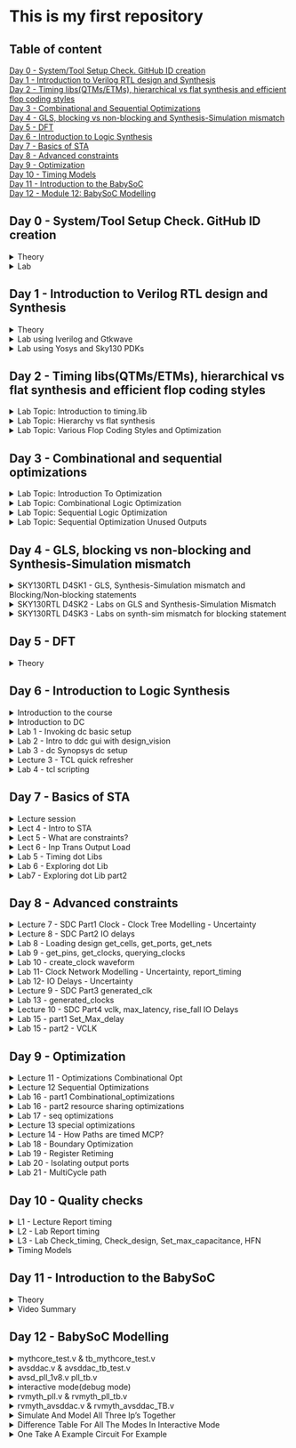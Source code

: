 # This is my first repository

## Table of content

[Day 0 - System/Tool Setup Check. GitHub ID creation](https://github.com/ariefsulaiman/sd-training/blob/main/Readme.md#day-0---systemtool-setup-check-github-id-creation)\
[Day 1 - Introduction to Verilog RTL design and Synthesis](https://github.com/ariefsulaiman/sd-training/blob/main/Readme.md#day-1---introduction-to-verilog-rtl-design-and-synthesis)\
[Day 2 - Timing libs(QTMs/ETMs), hierarchical vs flat synthesis and efficient flop coding styles](https://github.com/ariefsulaiman/sd-training/blob/main/Readme.md#day-2---timing-libsqtmsetms-hierarchical-vs-flat-synthesis-and-efficient-flop-coding-styles)\
[Day 3 - Combinational and Sequential Optimizations](https://github.com/ariefsulaiman/sd-training/blob/main/Readme.md#day-3---combinational-and-sequential-optimizations)\
[Day 4 - GLS, blocking vs non-blocking and Synthesis-Simulation mismatch](https://github.com/ariefsulaiman/sd-training/blob/main/Readme.md#day-4---gls-blocking-vs-non-blocking-and-synthesis-simulation-mismatch)\
[Day 5 - DFT](https://github.com/ariefsulaiman/sd-training/blob/main/Readme.md#day-5---dft)\
[Day 6 - Introduction to Logic Synthesis](https://github.com/ariefsulaiman/sd-training#day-6---introduction-to-logic-synthesis)\
[Day 7 - Basics of STA](https://github.com/ariefsulaiman/sd-training#day-7---basics-of-sta)\
[Day 8 - Advanced constraints](https://github.com/ariefsulaiman/sd-training/blob/main/Readme.md#day-8---advanced-constraints)\
[Day 9 - Optimization](https://github.com/ariefsulaiman/sd-training/blob/main/Readme.md#day-9---optimization)\
[Day 10 - Timing Models](https://github.com/ariefsulaiman/sd-training/blob/main/Readme.md#day-10---quality-checks)\
[Day 11 - Introduction to the BabySoC](https://github.com/ariefsulaiman/sd-training/blob/main/Readme.md#day-11----introduction-to-the-babysoc)\
[Day 12 - Module 12: BabySoC Modelling ](https://github.com/ariefsulaiman/sd-training/blob/main/Readme.md#day-12----babysoc-modelling)


## Day 0 - System/Tool Setup Check. GitHub ID creation
<details>
  <summary>Theory</summary>
 

### Theory
The term **"IC packaging"** describes the material that holds a semiconductor device. The circuit material is enclosed in a package to prevent rust or physical damage and to enable attachment of the electrical contacts linking it to the printed circuit board (PCB). There are many different types of integrated circuits, and as a result, there are many IC packaging system designs to take into account. This is because various circuit designs will require various requirements for their exterior casing.\
Example of package - Quadruple in-line package (QIP) and Dual in-line package (DIP).

![image](https://user-images.githubusercontent.com/118953928/203929575-c1a4f6b4-530c-4778-bda4-69649a140961.png)
![image](https://user-images.githubusercontent.com/118953928/203929823-5436c544-0933-4c5f-b9b6-09d5637fb1ab.png)

**Pad** - used to connect inside (core) to outside (I/O), good at ESD protection to prevent charge coming from outside damage the core inside.\
**Core** - consists of all the main logic gate (NMOS/PMOS) and cell block such as macro cell and foundry IP's.\
**I/O** - help in communication between die with external and will be connected to die by using wire bonding.\
**Wire Bonding** - method of making interconnections between an integrated circuit (IC) or other semiconductor device and its packaging during semiconductor device fabrication.\
**Macro** - a simple core/cell with simple functionality and can be easily found online.\
**Foundry IP's** - cell with more specific functionality and the design was patent/owned by a company. Has higher value compared to macro.


**Synthesis Flow**\
Convert software's instructions which is written in high level language to gate level language/machine language which is normally in binary format.
![image](https://user-images.githubusercontent.com/118953928/203932543-03c7cf3e-1d1c-4771-98bd-f1b03b06856e.png)
Specification/instructions written in RTL (high-level language such as C, C++ or Java) as inputs.
Compiler will compile the instruction into assembly language (.exe).
Assembler will then convert assembly language into gate level language (low-level language.machine language) which is in binary format (operands), and it is the language understood by a computer.
</details>

<details>
  <summary>Lab</summary>
 
### Lab
![Day0](https://user-images.githubusercontent.com/118953928/205473351-53f8d06d-b517-41cb-832d-c3b92b0b8233.jpg)
 
  </details>

## Day 1 - Introduction to Verilog RTL design and Synthesis
<details>
  <summary>Theory</summary>
 

### Theory
* **Design** is a set of Verilog code for the design work as intended.
* **RTL Design** is the behavioural representation of the required specification.
* **Simulator** is a method to check design and simulate the design. In this topic, the tool used is iverilog.
* **Testbench** is the setup of test vector to check it output match with the specs to test the functionality.
* **IVerilog** is a Verilog simulation and synthesis tool that is available for free. it take a design and a testbench as a input and it converts Verilog source code into a value change dump format (VCD file).
* **GTKWave** is a fully featured GTK+ wave reader for Unix, Win32, and Mac OSX that reads and displays LXT, LXT2, VZT, FST, and GHW and Verilog VCD/EVCD files. GTKWave is the best open source free wave viewer and the IVerilog developer recommends to use it.
* **Synthesizer** is a tool used for converting RTL to Netlist. In this topic, the synthesizer used is Yosys.
* **Yosys** is a framework for Verilog RTL synthesis. it takes a design and a .lib and it converts it into a netlist file.

* **Synthesis** is the process to converting RTL to gate level translation. The design is converted into gate. The connections are made between gates. The output of this process is called netlist.

What is .lib?
* A LIB file is a documentation of timing and power parameters related with cells in a technology node's standard cell library. A lib file is mainly a timing model file that comprises the cell delay, cell transition time, setup and hold time requirements. It may contain variation of a single cell. For example, slow medium and fast cell.

Why do we need variation of cell?
* Slow, fast and medium synthesis libraries are provided for timing-based synthesis. The slow lib is used for Hold time and the fast lib is used for Setup time checks. Achieve a maximum clock speed (minimum clock period), means better performance.  But that not always true because it should not too fast because hold violation might happen. So sometimes we need cell that can work slowly. 

How to get a faster/slower cells
* In digital logic circuit, to get a faster cell the charge-discharge of a capacitance need to be fast. To get a faster charge-discharge of a capacitance the transistor needs to be bigger to be able of sourcing more current. The wider transistor means more area and power it gets. There will always be a trade of between speed, area and power.

| Faster cell  | Slower cells |
| ------------- | ------------- |
| Low Delay  | More Delay  |
| Wider Transistor  | Narrow Transistor  |
| More Area  | Less Area  |
| More Power  | Less Power |
</details>
 
<details>
  <summary>Lab using Iverilog and Gtkwave</summary>  

**Lab 1: Introduction to lab** 

Task --> Cloning the directory from Github into machine
![image](https://user-images.githubusercontent.com/118953928/205473699-d51db95c-31fe-4583-b6fd-bfe48b1a1c62.png)


**Lab 2: Introduction iverilog gtkwave part 1** 

Task --> Setting up and opening the GTKwave\
The verilog file and testbench need to be compile by iverilog to create a a.out. Executing a.out to create vcd file for the GTKwave to read the file.
![image](https://user-images.githubusercontent.com/118953928/205474522-5ff4bd08-2950-4745-ab93-f5dc98cf919b.png)
![image](https://user-images.githubusercontent.com/118953928/205474452-7bdd8af4-8a20-4549-a897-1267c5663269.png)

  
**Lab 2: Introduction iverilog gtkwave part 2** 

Task --> Open the design file and the testbench file\
![image](https://user-images.githubusercontent.com/118953928/205474955-6169a528-89d9-4842-bb40-f536162e729d.png)
![image](https://user-images.githubusercontent.com/118953928/205474904-bd3460b3-f911-42e9-92f5-3492da540a15.png)

**Summary of command used**
| Command  | Detail |
| ------------- | ------------- |
| git clone \<linkfromgithub> | Copying the directory from Github into the machine  |
| iverilog good_mux.v tb_good_mux.v  |  Compile verilog design and testbench and create a.out file |
| ./a.out  | Run the simulation. vcd file is created  |
| gtkwave tb_good_mux.vcd  | View the simulation results graphically |
</details>
    
    
<details>
  <summary>Lab using Yosys and Sky130 PDKs</summary>  
  
### Lab using Yosys and Sky130 PDKs
**Lab 3: Good mux Part 1** 
Task --> Opening up Yosys\
![yosys](https://user-images.githubusercontent.com/118953928/205495328-f2b7ee41-6f4a-41a3-88e5-bbb2715046c8.JPG)

Task --> Read library, Read design, Synthesis, Generate netlists for the specified cell library, Display logic circuit 
![image](https://user-images.githubusercontent.com/118953928/205495758-f4c95477-6352-468f-afba-ff9bfdb3eab0.png)
![show](https://user-images.githubusercontent.com/118953928/205496208-f9e15299-ce6c-4de1-a3cf-1a6ccbc28eed.JPG)


**Command used**
| Command  | Detail |
| ------------- | ------------- |
| read_liberty -lib ../my_lib/lib/sky*.lib | Read library  |
| read_verilog good_mux.v  |  Read design |
| synth -top good_mux  | Synthesis  |
| abc -liberty ../lib/sky*.lib  | Generate netlists for the specified cell library |
| show  | Display logic circuit |

**Lab 3: Good mux Part 2** \
Task --> Understanding the logic circuit\
The circuit from the video is different from my result when showing the logic circuit. The logic circuit on the video show there is 1 nand, 1 clk inverter and and 1 02ai gate. My logic just show a whole block of mux. I think because there a Mux2x1 in the standard cell library so, there is no need divide for each logic gate for the same function.

**Lab 3: Good mux Part 3** \
Task --> write netlist, open netlist in vim\
![image](https://user-images.githubusercontent.com/118953928/205530077-76f2415f-9395-4382-bcde-d8bcaf1702ea.png)
![image](https://user-images.githubusercontent.com/118953928/205529961-5039b4ae-e1f4-4f02-91d2-c3223c1b8ae5.png)

Task --> Simplify netlist, open simplify netlist in vim\
![image](https://user-images.githubusercontent.com/118953928/205530977-bbb4cc7c-29dd-46f0-98f6-13f33b9e53ee.png)
![image](https://user-images.githubusercontent.com/118953928/205530696-f1c08a2f-260d-4edd-9a51-ab765747d951.png)

**Command used**
| Command  | Detail |
| ------------- | ------------- |
| write_verilog good_mux_netlist.v | Generate the netlist.v  |
| !vim good_mux_netlist.v  |  Open the generated netlist |
| write_verilog -noattr good_mux_netlist.v  | Simplify the netlist  |
</details>

 
 
## Day 2 - Timing libs(QTMs/ETMs), hierarchical vs flat synthesis and efficient flop coding styles
<details>
  <summary>Lab Topic: Introduction to timing.lib</summary>
  
#### Lab Topic: Introduction to timing.lib

> 1. Structure of .lib
- vim../my_lib/lib/sky130_fd_sc_hd_tt_025C_1v80.lib --> Open the .lib
- :syn off --->switch off the syntax --> Turn off syntax colour
![Slide1](https://user-images.githubusercontent.com/118953928/206137095-3ebec90c-93ce-4fb5-8d1f-ebb0b9caaf7c.JPG) 
> > Note\
Tt: typical(fast/slow/typical)\
C= temperature\
V= voltage

> 2. Variation of cells in .lib
- :vsp ../my_lib/verilog_model/sky130_fd_sc_hd.v --> Open the file that conatin all detail and behavioural 
![Slide2](https://user-images.githubusercontent.com/118953928/206137566-7766f8be-4773-4639-8baf-4edb2ca412c0.JPG)

> 3. Behavioral code of the cell inside .lib
![Slide3](https://user-images.githubusercontent.com/118953928/206137854-c5bd555f-6603-466e-9dbb-7d64a9ff66f1.JPG)

> 4. Cell information from the verilog model structure
![Slide4](https://user-images.githubusercontent.com/118953928/206138828-932f5ec7-f87c-4fb1-af37-9bcc2cef0868.JPG)
![Slide5](https://user-images.githubusercontent.com/118953928/206138884-1624071d-fcc1-4a0f-8fc2-8472a2f5c5fe.JPG)
![Slide6](https://user-images.githubusercontent.com/118953928/206138911-3ba7e73a-696d-4b1e-a756-2e8bd64a6a93.JPG)
![Slide7](https://user-images.githubusercontent.com/118953928/206138953-0ef3b587-f741-40e8-ad79-44fa546504dc.JPG)

> 5. Variation of cells 
![Slide8](https://user-images.githubusercontent.com/118953928/206139251-5d402e51-e8af-4fef-a9dd-b491e2e00f9b.JPG)
</details>
  
  <details>
  <summary>Lab Topic: Hierarchy vs flat synthesis</summary>

> 1. Opening & understanding multiple module
Command : Gvim multiple_module.v
![Slide10](https://user-images.githubusercontent.com/118953928/206141163-bf473bc1-6ec1-422c-8144-b2c653956b0e.JPG)

> 2. Synthesis of the mutiples_modules\
- Command:\
![image](https://user-images.githubusercontent.com/118953928/206324204-07a98b64-97ed-4249-b865-41c744635086.png)
- Result\
![Slide11](https://user-images.githubusercontent.com/118953928/206141431-fd95d8c1-d75d-4858-9e36-25d6fa5f3d80.JPG)
![Slide12](https://user-images.githubusercontent.com/118953928/206141606-5eb3b4ca-c44f-4c24-aabc-651399d64f21.JPG)
![Slide13](https://user-images.githubusercontent.com/118953928/206141624-3be9de33-6b54-4c8c-9c4d-66fe5fb32fcc.JPG)


> 3. Revision
![Slide14](https://user-images.githubusercontent.com/118953928/206142219-cd6ca58e-eba7-47de-b4b3-def8389733b7.JPG)
![Slide15](https://user-images.githubusercontent.com/118953928/206142232-04f06038-e6a3-4ebe-af71-7b0a8ba1d07c.JPG)

> 4. Flatten the multiple_modules
- Code
![image](https://user-images.githubusercontent.com/118953928/206327140-c5782660-28bd-4ce1-a816-c8745c15adcc.png)

- Result
![Slide17](https://user-images.githubusercontent.com/118953928/206142853-3fb1077f-66ec-4889-b5c1-30051c572806.JPG)

> 5. Synthesizing sub module from the multiple_modules.v
![Slide18](https://user-images.githubusercontent.com/118953928/206143146-e0457ba3-8d37-492d-a0c1-81cb3b61c974.JPG)
</details>
  
<details>
  <summary>Lab Topic: Various Flop Coding Styles and Optimization</summary>

> 1. Flip-flop
![Slide19](https://user-images.githubusercontent.com/118953928/206143268-69ceaa31-11a7-4247-a29a-d0207a38e90f.JPG)

> 2. Asynchronous D-flip-flop
![Slide20](https://user-images.githubusercontent.com/118953928/206143520-1255fd04-4a40-424c-a237-032e2c787a95.JPG)

> 3. Synchronous D-flip-flop 
 ![Slide21](https://user-images.githubusercontent.com/118953928/206143701-d312c8cc-ab25-45b7-82cc-1550dac40601.JPG)
 
> 4. Simulating asynchronous D-flip-flop (reset)
![Slide22](https://user-images.githubusercontent.com/118953928/206145248-1ae21d67-2b54-4b78-aec0-c8901a992726.JPG)

> 5. Simulating asynchronous D-flip-flop (set)
![Slide23](https://user-images.githubusercontent.com/118953928/206145497-e9dc8277-071a-4c43-ada1-ccc73f99ace2.JPG)

> 6. Simulating synchronous D-flip-flop (set)
![Slide24](https://user-images.githubusercontent.com/118953928/206146136-f453b94e-d04f-49cd-b48c-20b9dbcf3a2c.JPG)

> 7. Synthesis asynchronous D-flip-flop (reset)
- Coding
![image](https://user-images.githubusercontent.com/118953928/206331269-3758d609-38e0-4574-9a23-3107c91b9fbf.png)

- Result
![Slide25](https://user-images.githubusercontent.com/118953928/206146468-6dfa53aa-176d-453a-b616-eb564bcf1226.JPG)

> 8. Synthesis asynchronous D-flip-flop (set)
- Coding
![image](https://user-images.githubusercontent.com/118953928/206332007-7e17fbb5-0cc7-4706-8376-7241cc3a6c52.png)

- Result
![Slide26](https://user-images.githubusercontent.com/118953928/206146624-4c772154-6d39-4e27-94c3-672f8ed407f8.JPG)

> 9. Synthesis synchronous D-flip-flop (set)
- Coding
![image](https://user-images.githubusercontent.com/118953928/206332774-93ae20f7-76f0-4180-aee8-06aef2f28db5.png)

- Result
![Slide27](https://user-images.githubusercontent.com/118953928/206146881-9e14fce8-a6f1-4e8b-ada4-0e6893208aa2.JPG)

> 10. Interesting optimization of mult2 & mult8
![Slide29](https://user-images.githubusercontent.com/118953928/206148279-9ad0b948-e6a5-46d8-b144-59accbf662dd.JPG)

> 11. Synthesis of mult2
- Coding
![image](https://user-images.githubusercontent.com/118953928/206333632-ecda2517-5acc-4139-869c-d4282ebe9112.png)

- Result
![Slide30](https://user-images.githubusercontent.com/118953928/206148447-51663683-b8e6-4bbc-ac26-a01c7d6efec7.JPG)

> 12. Interesting optimization of mult8
![Slide31](https://user-images.githubusercontent.com/118953928/206148687-291127bd-d7db-4af5-9321-5e4588dd5dfd.JPG)

> 13. Synthesis of mult8
- Coding
![image](https://user-images.githubusercontent.com/118953928/206334190-689c0da2-029d-4be5-82ad-b495b0ede65d.png)

- Result
![Slide32](https://user-images.githubusercontent.com/118953928/206148944-64e5a680-2385-48f5-bf21-22e22dbad88c.JPG)
</details>
  
## Day 3 - Combinational and sequential optimizations

<details>
  <summary>Lab Topic: Introduction To Optimization</summary>  

> Combinational Logic Optimization
![Slide2](https://user-images.githubusercontent.com/118953928/206737731-3b98b2c1-5cc1-4d5c-8bea-f80e394e3f51.JPG)
![Slide3](https://user-images.githubusercontent.com/118953928/206737745-294ff8f0-c640-4aec-8b93-4d37092f7ad5.JPG)
![Slide4](https://user-images.githubusercontent.com/118953928/206737755-7fa69913-b322-4f3e-bb75-4271992ed91b.JPG)

> Sequential Constant Optimization (D-FF with reset signal)
![Slide5](https://user-images.githubusercontent.com/118953928/206738058-c1fa725f-dce3-4970-a66f-49a9ca483a24.JPG)

> Sequential Constant Optimization (D-FF with set signal)
![Slide6](https://user-images.githubusercontent.com/118953928/206738071-79327fe0-fe76-4c31-9efd-2b09197664a0.JPG)

> State Optimization 
![Slide7](https://user-images.githubusercontent.com/118953928/206738105-e6aa77a0-7cc5-4856-9814-5a200b8509d5.JPG)
</details>
  
<details>
  <summary>Lab Topic: Combinational Logic Optimization</summary>

> opt_check.v
![Slide9](https://user-images.githubusercontent.com/118953928/206738385-fe0c1beb-2bd2-46ef-885e-075936e0fa5b.JPG)
![Slide10](https://user-images.githubusercontent.com/118953928/206738396-00a40586-19a3-41f3-ae38-383a53e51700.JPG)
![Slide11](https://user-images.githubusercontent.com/118953928/206738406-be0f1c3f-0f63-4056-8571-b4638e577a6f.JPG)

> opt_check2.v
![Slide12](https://user-images.githubusercontent.com/118953928/206738487-c8037e3e-52b4-4c6c-9acd-17a501013462.JPG)
![Slide13](https://user-images.githubusercontent.com/118953928/206738495-62658e89-7acb-4710-9999-51dd3ba71f01.JPG)
![Slide14](https://user-images.githubusercontent.com/118953928/206738501-a1808382-252e-4d1d-8c2c-bf1940f752d0.JPG)

> opt_check3.v
![Slide15](https://user-images.githubusercontent.com/118953928/206738616-724c88cb-bf4d-4e1c-8f01-8485ddd501d6.JPG)
![Slide16](https://user-images.githubusercontent.com/118953928/206738623-560d219c-8645-4754-b856-20df1b5f0bc3.JPG)
![Slide17](https://user-images.githubusercontent.com/118953928/206738625-e743d7cd-c7e5-4664-94b9-edb0ef9d2bf6.JPG)

> opt_check4.v
![Slide18](https://user-images.githubusercontent.com/118953928/206738716-5a33c98b-a3cb-42ec-9a73-894f890fd7de.JPG)
![Slide19](https://user-images.githubusercontent.com/118953928/206738721-7e485eb5-85eb-4b43-b268-8c42733aa759.JPG)
![Slide20](https://user-images.githubusercontent.com/118953928/206738723-b9df76d0-df0c-44e1-9324-64d52d311177.JPG)

> Multiple_module_opt.v
![Slide21](https://user-images.githubusercontent.com/118953928/206738793-61878bc5-6e62-4c60-9bdb-dd964d30f5ee.JPG)
![Slide22](https://user-images.githubusercontent.com/118953928/206738805-27ffdd9f-7667-473f-83f2-32586e3b14c0.JPG)
![Slide23](https://user-images.githubusercontent.com/118953928/206738807-6eef66a0-5706-4f33-8634-1db9ea3965d5.JPG)

> Multiple_module_opt2.v
![Slide24](https://user-images.githubusercontent.com/118953928/206738858-625ddf05-3d48-420b-b706-66a3b369749c.JPG)
![Slide25](https://user-images.githubusercontent.com/118953928/206738866-207a2410-32a2-42c2-937f-9565fd0cb450.JPG)
![Slide26](https://user-images.githubusercontent.com/118953928/206738869-dc8c4cb0-e8eb-4589-9a16-0cf357d2ecde.JPG)
</details>
  
<details>
  <summary>Lab Topic: Sequential Logic Optimization</summary>

> dff_const1
![Slide28](https://user-images.githubusercontent.com/118953928/206739222-46dd648a-a549-448c-9f62-08f0a09203cb.JPG)
![Slide29](https://user-images.githubusercontent.com/118953928/206739228-108c3b09-4220-4af5-bc7e-33454160b2fe.JPG)
![Slide30](https://user-images.githubusercontent.com/118953928/206739233-c4dcb61f-9f2c-4803-9020-e4301e76860d.JPG)
![Slide31](https://user-images.githubusercontent.com/118953928/206739235-83e2cea4-f3e0-4999-9a8e-773ba868b1bb.JPG)

> dff_const2
![Slide32](https://user-images.githubusercontent.com/118953928/206739474-f72095c6-ebcb-4f1d-89f0-1bf5dd30951c.JPG)
![Slide33](https://user-images.githubusercontent.com/118953928/206739482-ed833e33-94cb-494a-a768-b43adc19dead.JPG)
![Slide34](https://user-images.githubusercontent.com/118953928/206739485-786f7fdd-b4bd-4f7b-8d10-5c3510b298f6.JPG)
![Slide35](https://user-images.githubusercontent.com/118953928/206739490-610e6cf5-bfa0-4d4b-9b93-f9e421d524c0.JPG)

> dff_const3
![Slide36](https://user-images.githubusercontent.com/118953928/206739643-09d0c2dd-fcde-46d4-93a9-92a5c2aa5e02.JPG)
![Slide37](https://user-images.githubusercontent.com/118953928/206739655-035aa051-035d-43ff-a00c-650ac1e3346b.JPG)
![Slide38](https://user-images.githubusercontent.com/118953928/206739659-73becde7-957f-420e-8baf-65b75981f80c.JPG)
![Slide39](https://user-images.githubusercontent.com/118953928/206739662-d655c9d5-f7cc-4213-83e8-843f2ba4bf11.JPG)

> dff_const4
![Slide40](https://user-images.githubusercontent.com/118953928/206739713-e4e85f6a-2832-4cef-b3f2-ddbf34f8c5ee.JPG)
![Slide41](https://user-images.githubusercontent.com/118953928/206739717-36c7ec57-bfdb-4055-acee-601aa00b449e.JPG)
![Slide42](https://user-images.githubusercontent.com/118953928/206739719-07261030-dddb-420e-a75b-c7af0c923f9b.JPG)
![Slide43](https://user-images.githubusercontent.com/118953928/206739722-7f572319-b2b2-4269-86ed-d72b37333dc4.JPG)

> dff_const5
![Slide44](https://user-images.githubusercontent.com/118953928/206739766-1d8ce70b-073f-4b97-9e76-d7052c506608.JPG)
![Slide45](https://user-images.githubusercontent.com/118953928/206739775-5e5725c9-b9a0-4c75-99e5-24e4edb39a83.JPG)
![Slide46](https://user-images.githubusercontent.com/118953928/206739781-c1b8b53f-4eea-44d0-88f3-2bf7cb3d9160.JPG)
![Slide47](https://user-images.githubusercontent.com/118953928/206739785-3eba604c-7892-43d8-bb09-f91075c0c4bd.JPG)
</details>
  
<details>
  <summary>Lab Topic: Sequential Optimization Unused Outputs</summary>

> **counter_opt.v**
![Slide49](https://user-images.githubusercontent.com/118953928/206739924-9988c8eb-f008-4f2b-a282-5aa73bea282a.JPG)
![Slide50](https://user-images.githubusercontent.com/118953928/206739933-19df3873-8f23-49a8-ba05-556f9c81799b.JPG)
![Slide51](https://user-images.githubusercontent.com/118953928/206739937-82685d9d-a23f-4f54-83bb-34d1e8c1b7f6.JPG)

> **counter_opt2.v**
![Slide52](https://user-images.githubusercontent.com/118953928/206739953-88acd904-7377-4b41-8a06-b7602be7d4cd.JPG)
![Slide53](https://user-images.githubusercontent.com/118953928/206739964-48748c46-eee3-4611-b230-dc944a6ce089.JPG)
![Slide54](https://user-images.githubusercontent.com/118953928/206739969-b20824ca-a468-4b9c-a6af-c7b4e3e3f1fc.JPG)
</details>

## Day 4 - GLS, blocking vs non-blocking and Synthesis-Simulation mismatch

<details>
  <summary>SKY130RTL D4SK1 - GLS, Synthesis-Simulation mismatch and Blocking/Non-blocking statements</summary>
  
> Gate Level Simulation (GLS)
  ![Slide2](https://user-images.githubusercontent.com/118953928/206896202-9096e485-05f3-447d-ba9b-0cdd51a89329.JPG)
  ![Slide3](https://user-images.githubusercontent.com/118953928/206896214-e1f84ff7-e8c6-4d74-b88f-dfc8785829d5.JPG)

> Synthesis Simulation Mismatch
![Slide4](https://user-images.githubusercontent.com/118953928/206896259-33d81798-317a-4244-adfe-b9a385d3d28c.JPG)
![Slide5](https://user-images.githubusercontent.com/118953928/206896261-e2b9485a-0c0f-4095-9b95-d23f4ad27270.JPG)

> Caveat with Blocking Statement
![Slide6](https://user-images.githubusercontent.com/118953928/206896280-f13fc9f1-db05-44cd-82f1-9a73ac57ec7c.JPG)
</details>

<details>
  <summary>SKY130RTL D4SK2 - Labs on GLS and Synthesis-Simulation Mismatch</summary>
  
> ternary_operator_mux.v
![Slide8](https://user-images.githubusercontent.com/118953928/206896341-a343fd4f-772b-4c84-b99d-847be1cea6a9.JPG)
![Slide9](https://user-images.githubusercontent.com/118953928/206896342-24ac97fe-5df6-4e6a-845d-aab6178335a7.JPG)
![Slide10](https://user-images.githubusercontent.com/118953928/206896343-b5e55d4d-92be-4c62-ad30-3a535cee8adb.JPG)
![Slide11](https://user-images.githubusercontent.com/118953928/206896344-c59a9273-86c6-492f-a197-45122a5f04a5.JPG)
![Slide12](https://user-images.githubusercontent.com/118953928/206896345-43670376-a68e-49de-b0e3-b6e27ca13c7f.JPG)

  
> bad_mux.v 
![Slide13](https://user-images.githubusercontent.com/118953928/206896379-277efffe-f224-4913-b810-a8b860418eed.JPG)
![Slide14](https://user-images.githubusercontent.com/118953928/206896382-1b7e158b-a7b7-4c57-bf54-343ecce438a8.JPG)
![Slide15](https://user-images.githubusercontent.com/118953928/206896383-bee1559a-7927-48f4-9ffc-22d1f9320aa7.JPG)
![Slide16](https://user-images.githubusercontent.com/118953928/206896386-984848f3-0573-43d0-994a-f3a761645a6b.JPG)
![Slide17](https://user-images.githubusercontent.com/118953928/206896388-bf5ab0f8-7f94-42e9-b295-ff6727116a3e.JPG)
</details>


<details>
  <summary>SKY130RTL D4SK3 - Labs on synth-sim mismatch for blocking statement</summary>
  
> blocking_caveat,v
![Slide19](https://user-images.githubusercontent.com/118953928/206896424-3eec9110-8095-4408-a567-071bf7a2b628.JPG)
![Slide20](https://user-images.githubusercontent.com/118953928/206896426-44c902d7-7570-409c-b9a0-ab973473b0e8.JPG)
![Slide21](https://user-images.githubusercontent.com/118953928/206896428-9f9223c9-999a-4066-97d5-8658ee021842.JPG)
![Slide22](https://user-images.githubusercontent.com/118953928/206896429-50b0afaa-dc68-4a2f-9cc6-a30389d81160.JPG)
![Slide23](https://user-images.githubusercontent.com/118953928/206896431-5dcdd94c-925e-4ffe-a32b-2f024cd308ba.JPG)
</details>

## Day 5 - DFT
<details>
  <summary>Theory</summary>
  
![NOTE_page-0001](https://user-images.githubusercontent.com/118953928/207774134-36780e59-87df-406f-8b63-e88059134984.jpg)
![NOTE_page-0002](https://user-images.githubusercontent.com/118953928/207774137-a8c22994-59f9-4fcc-817b-b8721634b3f5.jpg)
![NOTE_page-0003](https://user-images.githubusercontent.com/118953928/207774139-6b277ca9-ad78-4f56-919b-246a715128ac.jpg)
![NOTE_page-0004](https://user-images.githubusercontent.com/118953928/207774140-80c88b05-a8f7-4233-b367-2afe48545414.jpg)
![NOTE_page-0005](https://user-images.githubusercontent.com/118953928/207774142-8bdff667-5d0e-49ba-bfb7-87e4dfd04fcb.jpg)
![NOTE_page-0006](https://user-images.githubusercontent.com/118953928/207774145-4719e956-3563-4831-ab8c-81800efda033.jpg)
![NOTE_page-0007](https://user-images.githubusercontent.com/118953928/207774146-1965ac54-84d6-489a-87e8-206102d0689f.jpg)
![NOTE_page-0008](https://user-images.githubusercontent.com/118953928/207774147-5259f349-46d0-476f-80a9-1ecab7d18fbc.jpg)
![NOTE_page-0009](https://user-images.githubusercontent.com/118953928/207774151-2212d469-0045-4ad6-8352-f13e02aadb25.jpg)
![NOTE_page-0010](https://user-images.githubusercontent.com/118953928/207803610-3eee5e1e-11c9-4b6e-8d28-b34e2f06da33.jpg)
![NOTE_page-0011](https://user-images.githubusercontent.com/118953928/207803619-ee155752-933b-4d52-88d5-5c0fbe3274f8.jpg)

  </details>
  

## Day 6 - Introduction to Logic Synthesis

<details>
  <summary>Introduction to the course</summary>
  
  
![Slide2](https://user-images.githubusercontent.com/118953928/208457042-1ce2dc00-4e56-4951-a102-6245cc23bbee.JPG)
![Slide3](https://user-images.githubusercontent.com/118953928/208457050-7c415eda-909d-438b-abeb-d30906b64118.JPG)
![Slide4](https://user-images.githubusercontent.com/118953928/208457057-972819ec-158a-4251-8f15-bf5c66442ad9.JPG)
![Slide5](https://user-images.githubusercontent.com/118953928/208457060-33e6fe96-dcfd-4416-9501-24ded36ccbeb.JPG)
![Slide6](https://user-images.githubusercontent.com/118953928/208457062-4a15e0e8-1497-41e8-ae3f-ce83210efc87.JPG)
</details>
  
  <details>
  <summary>Introduction to DC</summary>
    
![Slide8](https://user-images.githubusercontent.com/118953928/208457254-495162e7-66fc-4f3d-b8ac-a585c9003aa0.JPG)
![Slide9](https://user-images.githubusercontent.com/118953928/208457263-5f0595e5-934f-4223-914c-8e9268cc00b6.JPG)
![Slide10](https://user-images.githubusercontent.com/118953928/208457267-3af6203b-fcf1-4d3c-8cd3-a7cfbd09ce95.JPG)
</details>
  
  <details>
  <summary>Lab 1 - Invoking dc basic setup</summary>
  
![Slide12](https://user-images.githubusercontent.com/118953928/208457416-6029aec6-0e6d-4034-9be3-78d3e0d804ba.JPG)
![Slide13](https://user-images.githubusercontent.com/118953928/208457424-e35b12af-6954-4c0d-9972-c46e79c438a8.JPG)
![Slide14](https://user-images.githubusercontent.com/118953928/208457430-3d364613-c7cc-4ca3-9ffb-2d400ed232ba.JPG)
![Slide15](https://user-images.githubusercontent.com/118953928/208457437-f14929a2-45de-4c0f-850a-5b09de5bbac2.JPG)
![Slide16](https://user-images.githubusercontent.com/118953928/208457440-7063834e-da07-4d3c-90bd-bec958421719.JPG)
![Slide17](https://user-images.githubusercontent.com/118953928/208457445-b145c478-684f-45ea-b6cd-b43191fd6466.JPG)
![Slide18](https://user-images.githubusercontent.com/118953928/208457449-a2d4e2da-48fa-4f6d-9550-3025a8dd6371.JPG)
![Slide19](https://user-images.githubusercontent.com/118953928/208457456-757b1f77-0716-4c12-a58f-d6debd2f12a8.JPG)
![Slide20](https://user-images.githubusercontent.com/118953928/208457460-dbf808ae-120f-4dbe-ac9b-66b70ba5f0ba.JPG)
 </details>
  
  <details>
  <summary>Lab 2 - Intro to ddc gui with design_vision</summary>
  
![Slide22](https://user-images.githubusercontent.com/118953928/208457524-ea70a909-fd67-42aa-a4ab-6f3d8380764d.JPG)
![Slide23](https://user-images.githubusercontent.com/118953928/208457533-d9ed212b-149d-488b-85b8-1f256ad77467.JPG)
![Slide24](https://user-images.githubusercontent.com/118953928/208457536-686236e0-61bf-4c85-89be-fa9db8b8dabf.JPG)

  
   </details>
  
  <details>
  <summary>Lab 3 - dc Synopsys dc setup</summary>
  
![Slide26](https://user-images.githubusercontent.com/118953928/208457592-cca055a8-2be0-4155-9120-78b3cc372233.JPG)
![Slide27](https://user-images.githubusercontent.com/118953928/208457599-b2261352-ddee-4cbc-9110-e2fee0675108.JPG)
 </details>
  
  <details>
  <summary>Lecture 3 - TCL quick refresher</summary>
  
![Slide29](https://user-images.githubusercontent.com/118953928/208457689-ec5ad320-6564-41a6-9090-a7c81c223abb.JPG)
![Slide30](https://user-images.githubusercontent.com/118953928/208457700-1a5cdc14-afe3-41fa-9016-0e1dd7f914e2.JPG)

   </details>
  
  <details>
  <summary>Lab 4 - tcl scripting</summary>
  
![Slide32](https://user-images.githubusercontent.com/118953928/208457751-17929e2e-d7dd-4b9f-87e3-4a2fa5f6c081.JPG)
![Slide33](https://user-images.githubusercontent.com/118953928/208457761-ed040d4d-599b-4797-b52c-360b0e89d84e.JPG)
![Slide34](https://user-images.githubusercontent.com/118953928/208457766-8bf57748-fd69-415b-aaab-cc3ab6b130b6.JPG)
  </details>

## Day 7 - Basics of STA

<details>
  <summary>Lecture session</summary>
  
![Slide2](https://user-images.githubusercontent.com/118953928/208876695-3b23eb15-509d-48e1-90ea-08dfafea6d1e.JPG)
![Slide3](https://user-images.githubusercontent.com/118953928/208876700-08e95fa6-9ef0-47b2-ad08-c5e4a67a7b32.JPG)
![Slide4](https://user-images.githubusercontent.com/118953928/208876701-0a78b623-0408-41b7-9b28-f6e5c6169842.JPG)
![Slide5](https://user-images.githubusercontent.com/118953928/208876708-ddfb8902-3007-4ba4-86ea-7a64a3c525b4.JPG)
![Slide6](https://user-images.githubusercontent.com/118953928/208876710-97f1c790-6955-4c7b-bab4-2f31e785b11b.JPG)
![Slide7](https://user-images.githubusercontent.com/118953928/208876714-1fec14ee-8e8c-43ae-9545-e47e837cb264.JPG)
![Slide8](https://user-images.githubusercontent.com/118953928/208876718-d9d841af-38cf-4fa5-a7c1-9be2565f69bf.JPG)
![Slide9](https://user-images.githubusercontent.com/118953928/208876721-1b6fabc7-828d-4377-bcd8-6422dac07415.JPG)
![Slide10](https://user-images.githubusercontent.com/118953928/208876723-78f7b6eb-f771-495a-80f6-6353b89f2333.JPG)
![Slide11](https://user-images.githubusercontent.com/118953928/208876726-a87dbf3f-27b7-4d11-90ce-2c914f92dce0.JPG)
![Slide12](https://user-images.githubusercontent.com/118953928/208876728-2975a876-ad2b-4d32-8eb7-effd639cabb0.JPG)

  </details>
  
<details>
  <summary>Lect 4 - Intro to STA</summary>
  
![Slide14](https://user-images.githubusercontent.com/118953928/208876768-f6355ea0-91e6-49bf-a5bf-7855fa04b739.JPG)
![Slide15](https://user-images.githubusercontent.com/118953928/208876775-2582b0f2-8d63-41d0-aac7-3e6066da54dd.JPG)
![Slide16](https://user-images.githubusercontent.com/118953928/208876778-a88dfb54-8b45-46e3-9343-8b5976d1557f.JPG)
![Slide17](https://user-images.githubusercontent.com/118953928/208876784-aa808b3b-ae0f-46c7-af3f-ec7fc7e996d0.JPG)
![Slide18](https://user-images.githubusercontent.com/118953928/208876788-e0efee02-99b7-4660-892b-d8db7aaf9c72.JPG)
![Slide19](https://user-images.githubusercontent.com/118953928/208876789-cc771875-08e6-47a5-a974-fd6194a5635d.JPG)
![Slide20](https://user-images.githubusercontent.com/118953928/208876794-61b1ff20-8c45-40f0-8f5f-c85e7080c28f.JPG)

  </details>
  
  <details>
  <summary>Lect 5 - What are constraints?</summary>
  
![Slide22](https://user-images.githubusercontent.com/118953928/208876827-4f34bfb4-4605-4c9e-aee2-29610815edf6.JPG)
![Slide23](https://user-images.githubusercontent.com/118953928/208876837-749c1652-1bd1-4288-9e01-e736abe84345.JPG)
![Slide24](https://user-images.githubusercontent.com/118953928/208876840-122ea900-ddb9-4ffd-821e-f4abe5ca2d37.JPG)
![Slide25](https://user-images.githubusercontent.com/118953928/208876842-31dc4eb9-5aa8-4c72-8eec-350744801fd5.JPG)
![Slide26](https://user-images.githubusercontent.com/118953928/208876851-2200a5b5-02da-4ab4-9270-d6850700ca32.JPG)

  </details>
  
<details>
  <summary>Lect 6 - Inp Trans Output Load</summary>
  
![Slide28](https://user-images.githubusercontent.com/118953928/208876909-9e06f85d-2751-4065-a597-b455332904cb.JPG)
![Slide29](https://user-images.githubusercontent.com/118953928/208876919-15730877-a4db-4afa-a730-d6268be9cf0b.JPG)
![Slide30](https://user-images.githubusercontent.com/118953928/208876971-46259cb5-0d12-4d24-9e3c-a24af66eb936.JPG)

  </details>
  
  <details>
  <summary>Lab 5 - Timing dot Libs</summary>
  
![Slide32](https://user-images.githubusercontent.com/118953928/208877101-892c8180-79ac-43d5-bd5b-140e7e0d2809.JPG)
![Slide33](https://user-images.githubusercontent.com/118953928/208877111-09ec6f65-5766-4dca-9066-8219fef1f329.JPG)
![Slide34](https://user-images.githubusercontent.com/118953928/208877122-7c16ed0d-d33c-46d6-a451-b2a94ca7487b.JPG)
![Slide35](https://user-images.githubusercontent.com/118953928/208877126-9fad1fd8-e3c2-4f01-84af-298149af5dc5.JPG)
![Slide36](https://user-images.githubusercontent.com/118953928/208877128-3adf5412-9a98-46d8-9e97-5a42d9fc59b5.JPG)
![Slide37](https://user-images.githubusercontent.com/118953928/208877132-ea9649c8-19ef-4df0-9852-24de21535812.JPG)
![Slide38](https://user-images.githubusercontent.com/118953928/208877139-4081efa7-75cf-47cd-bd0a-561f6fc87145.JPG)

  </details>
  
  <details>
  <summary>Lab 6 - Exploring dot Lib</summary>
  
![Slide40](https://user-images.githubusercontent.com/118953928/208877162-9ea49546-3400-4a9a-ab8b-d4d246aca796.JPG)
![Slide41](https://user-images.githubusercontent.com/118953928/208877244-d48ef973-7d86-4a89-8bec-f9cf554701b8.JPG)
![Slide42](https://user-images.githubusercontent.com/118953928/208877250-57c1c7b6-1f87-4892-a5dd-320dfece3e25.JPG)
![Slide43](https://user-images.githubusercontent.com/118953928/208877253-7930e79e-0d3d-4440-9ac8-8e024ee7ec6d.JPG)

  </details>
  
  <details>
  <summary>Lab7 - Exploring dot Lib part2</summary>
  

![Slide45](https://user-images.githubusercontent.com/118953928/208877299-d036ae52-cbf8-4eba-8181-dcc408851341.JPG)
![Slide46](https://user-images.githubusercontent.com/118953928/208877307-cb03ffb6-3b40-4003-8e91-4a9cb9e1a09d.JPG)
![Slide47](https://user-images.githubusercontent.com/118953928/208877312-ccc3c4af-c48f-40b2-ac6d-56e278b7246b.JPG)
![Slide48](https://user-images.githubusercontent.com/118953928/208877316-01b38546-48e3-4539-9dd8-faca592599ee.JPG)
![Slide49](https://user-images.githubusercontent.com/118953928/208877317-dee6ebf8-e7b7-43a9-a724-6814d6ce15f5.JPG)
![Slide50](https://user-images.githubusercontent.com/118953928/208877323-08c48ef5-d4c6-4d58-9f4a-76d414373226.JPG)
![Slide51](https://user-images.githubusercontent.com/118953928/208877327-5a15dbaf-4203-40ea-82fd-93d3a07c5536.JPG)
![Slide52](https://user-images.githubusercontent.com/118953928/208877331-69041a11-0101-4c31-818f-2ef5702b3ba3.JPG)

  </details>
  
## Day 8 - Advanced constraints

<details>
  <summary>Lecture 7 - SDC Part1 Clock - Clock Tree Modelling - Uncertainty</summary>

![Slide2](https://user-images.githubusercontent.com/118953928/209176161-7e8a5599-156d-40e8-a19b-1677af5dcae8.jpg)
![Slide3](https://user-images.githubusercontent.com/118953928/209176132-84482f26-f6c5-4e20-9a61-706260d2b9ac.JPG)
![Slide4](https://user-images.githubusercontent.com/118953928/209176139-b2e6b38d-baa9-40a4-b792-340cbbf4f043.JPG)
![Slide5](https://user-images.githubusercontent.com/118953928/209176144-ebb35c42-6776-4c8d-8d91-2bfb72ef36a4.JPG)
![Slide6](https://user-images.githubusercontent.com/118953928/209176148-9340da56-b92b-4c60-b19d-559d8dfb6bca.JPG)
![Slide7](https://user-images.githubusercontent.com/118953928/209176153-0fa5b73e-86b3-40aa-9660-43f5fd4cfe4a.JPG)
![Slide8](https://user-images.githubusercontent.com/118953928/209176159-d6b1f905-5641-4c40-89dc-d2da908236ed.JPG)
</details>

<details>
  <summary>Lecture 8 - SDC Part2 IO delays</summary>

![Slide10](https://user-images.githubusercontent.com/118953928/209176272-b92a4fae-f140-425e-814d-4a31e86903af.JPG)
![Slide11](https://user-images.githubusercontent.com/118953928/209176277-d0f78594-7cc2-4c3e-92f9-21d3bc4e7884.JPG)
![Slide12](https://user-images.githubusercontent.com/118953928/209176282-4621bcff-ec98-4042-a0f4-ab79283e3e04.JPG)
![Slide13](https://user-images.githubusercontent.com/118953928/209176284-ea112835-eb14-4c0a-b4c1-3123f29f154c.JPG)
![Slide14](https://user-images.githubusercontent.com/118953928/209176285-2d703a1b-6d5a-41e0-851f-b26276cee577.JPG)
![Slide15](https://user-images.githubusercontent.com/118953928/209176287-e12018d7-2827-42a9-82a3-dc28483f9816.JPG)
![Slide16](https://user-images.githubusercontent.com/118953928/209176290-db315f4d-b184-48c6-b3ac-179ed81aa7c2.JPG)
![Slide17](https://user-images.githubusercontent.com/118953928/209176294-4000981c-e731-4b5f-9e9b-1d6b56d727e2.JPG)
![Slide18](https://user-images.githubusercontent.com/118953928/209176296-0bd56aa2-984d-4408-b685-85aab473b095.JPG)
</details>

<details>
  <summary>Lab 8 - Loading design get_cells, get_ports, get_nets</summary>

![Slide21](https://user-images.githubusercontent.com/118953928/209462777-6c227638-d1ea-4bac-86b5-a31029e6f214.JPG)
![Slide22](https://user-images.githubusercontent.com/118953928/209462779-46b72346-69a4-464f-ba04-4592f5433966.JPG)
![Slide23](https://user-images.githubusercontent.com/118953928/209462782-7aae4a46-6b41-49bc-ad69-e7d1fcd2b982.JPG)
![Slide24](https://user-images.githubusercontent.com/118953928/209462783-a6e6a54b-d2fd-4cc6-b348-90bc09599758.JPG)
![Slide25](https://user-images.githubusercontent.com/118953928/209462784-1739b615-510f-41f7-abfe-7377f8d78b64.JPG)
![Slide26](https://user-images.githubusercontent.com/118953928/209462785-86a7363d-0a8d-443a-9524-3f75dd629cf3.JPG)
![Slide27](https://user-images.githubusercontent.com/118953928/209462786-7db3f743-0427-4395-8895-d999f0064b70.JPG)
</details>

<details>
  <summary>Lab 9 - get_pins, get_clocks, querying_clocks</summary>

![Slide29](https://user-images.githubusercontent.com/118953928/209462796-e3ac68a5-9107-4ff5-9ec0-34cfc3dc66e1.JPG)
![Slide30](https://user-images.githubusercontent.com/118953928/209462799-c3969e1b-3b7d-4a57-95b5-2f763dcb1085.JPG)
</details>

<details>
  <summary>Lab 10 - create_clock waveform</summary>

![Slide32](https://user-images.githubusercontent.com/118953928/209462807-3e2a4cee-dc60-48c1-9439-e83fa50097b7.JPG)
![Slide33](https://user-images.githubusercontent.com/118953928/209462809-31680b2c-05f7-4c6d-b4fb-71b4e50153d3.JPG)
![Slide34](https://user-images.githubusercontent.com/118953928/209462810-91baa2e4-1df4-4782-b113-24180a501416.JPG)
![Slide35](https://user-images.githubusercontent.com/118953928/209462811-57d826b3-1614-4aa9-8efb-79e6f65616d0.JPG)
![Slide36](https://user-images.githubusercontent.com/118953928/209462812-75ea043b-d5c1-46f9-9700-eee2084219db.JPG)
</details>

<details>
  <summary>Lab 11- Clock Network Modelling - Uncertainty, report_timing</summary>

![Slide38](https://user-images.githubusercontent.com/118953928/209462822-7894e5db-7db1-4c02-afb6-22a6ccd185c1.JPG)
![Slide39](https://user-images.githubusercontent.com/118953928/209462826-e865d63c-35b1-40f9-86c3-878b1c00d930.JPG)
![Slide40](https://user-images.githubusercontent.com/118953928/209462828-77ef3b89-adfa-494e-803a-1fe92929302c.JPG)
![Slide41](https://user-images.githubusercontent.com/118953928/209462832-217632b2-416a-4e96-95ba-98ae94abdde5.JPG)
![Slide42](https://user-images.githubusercontent.com/118953928/209462834-c4dcc7ce-0ddc-42ff-b465-99004005ea39.JPG)
</details>

<details>
  <summary>Lab 12- IO Delays - Uncertainty</summary>

![Slide44](https://user-images.githubusercontent.com/118953928/209462843-9d7249c6-7553-4fc9-9476-cfb56face885.JPG)
![Slide45](https://user-images.githubusercontent.com/118953928/209462845-d088a637-fb7f-4784-ae03-8db87e695b3e.JPG)
![Slide46](https://user-images.githubusercontent.com/118953928/209462846-92795c88-2745-4094-8b51-2ec9df310b6f.JPG)
![Slide47](https://user-images.githubusercontent.com/118953928/209462847-c8e8a137-3d9d-4529-a1ad-f37d7b23a303.JPG)
![Slide48](https://user-images.githubusercontent.com/118953928/209462850-14d161a5-10bd-40d0-a7ab-e3e1c903b6a0.JPG)
![Slide49](https://user-images.githubusercontent.com/118953928/209462851-97f70490-c2de-4461-a99c-48d08c3eaa31.JPG)
![Slide50](https://user-images.githubusercontent.com/118953928/209462852-8713029d-0d71-4a60-81f1-10dec04d822d.JPG)
![Slide51](https://user-images.githubusercontent.com/118953928/209462853-789f93a9-3cee-4488-84b9-fa75ab5ac89f.JPG)
![Slide52](https://user-images.githubusercontent.com/118953928/209462854-0b411e9d-52c0-4b93-a9cb-7b1755c5cbf2.JPG)
![Slide53](https://user-images.githubusercontent.com/118953928/209462855-96276937-368c-4651-b29b-813decae142f.JPG)
![Slide54](https://user-images.githubusercontent.com/118953928/209462856-da9ed510-c2b6-4359-b307-0aec2c609ca5.JPG)
</details>

<details>
  <summary>Lecture 9 - SDC Part3 generated_clk</summary>

![Slide56](https://user-images.githubusercontent.com/118953928/209539007-3448fd48-a25c-4530-b2ce-b3f33cfd4e5e.JPG)
![Slide57](https://user-images.githubusercontent.com/118953928/209539010-808c7b9e-aab8-4c68-a376-4392a15a0f62.JPG)
</details>

<details>
  <summary>Lab 13 - generated_clocks</summary>

![Slide59](https://user-images.githubusercontent.com/118953928/209539038-e4f9430f-4dff-4573-afca-f342f47f851d.JPG)
![Slide60](https://user-images.githubusercontent.com/118953928/209539042-1a50d905-15ee-4834-a811-2362180044e1.JPG)
![Slide61](https://user-images.githubusercontent.com/118953928/209539044-b1663393-520e-4f51-b311-84c7249a8ecb.JPG)
![Slide62](https://user-images.githubusercontent.com/118953928/209539047-731aac47-6a48-4239-a1bf-f0e355dabbcb.JPG)
![Slide63](https://user-images.githubusercontent.com/118953928/209539049-06bde80d-4e51-47ff-83f1-bea53f918881.JPG)
![Slide64](https://user-images.githubusercontent.com/118953928/209539053-792e871b-6cfc-4a4a-9040-87a4413ba022.JPG)
![Slide65](https://user-images.githubusercontent.com/118953928/209539054-54f7d8c7-3c08-4306-ad9c-b30dfc37913a.JPG)
</details>

<details>
  <summary>Lecture 10 - SDC Part4 vclk, max_latency, rise_fall IO Delays</summary>

![Slide67](https://user-images.githubusercontent.com/118953928/209539093-700817b8-4063-4739-83fe-480e184228b6.JPG)
![Slide68](https://user-images.githubusercontent.com/118953928/209539101-502292b3-a555-47d5-8a07-01ded4f4b9cf.JPG)
![Slide69](https://user-images.githubusercontent.com/118953928/209539105-ff4feea1-2cee-49e3-b06b-c40d9be249ad.JPG)
![Slide70](https://user-images.githubusercontent.com/118953928/209539110-4b5af6cc-2f09-4454-a4a2-88627d0ef01f.JPG)
![Slide71](https://user-images.githubusercontent.com/118953928/209539112-31b44c42-7f23-4349-b5fe-1aa8cddf14ff.JPG)
![Slide72](https://user-images.githubusercontent.com/118953928/209539113-2ab9e3b2-1c15-472b-ad74-52fa3467bed4.JPG)
</details>

<details>
  <summary>Lab 15 - part1 Set_Max_delay</summary>

![Slide75](https://user-images.githubusercontent.com/118953928/209539166-c445002b-0c00-48ed-9cd9-a18880ae9101.JPG)
![Slide76](https://user-images.githubusercontent.com/118953928/209539171-d013e896-1e99-4895-b7fb-d136950366ce.JPG)
![Slide77](https://user-images.githubusercontent.com/118953928/209539175-afe17c7d-ae27-4f81-bd86-a39bebee2141.JPG)
![Slide78](https://user-images.githubusercontent.com/118953928/209539176-33a0b4a2-deb3-43cf-9d4f-86f5d978070f.JPG)
![Slide79](https://user-images.githubusercontent.com/118953928/209539180-95427563-fe86-44fb-a691-ce4cde854388.JPG)
![Slide80](https://user-images.githubusercontent.com/118953928/209539184-f0569bda-e49b-48b7-9d75-ccf5cecbb4e0.JPG)
![Slide81](https://user-images.githubusercontent.com/118953928/209539186-110ca6b0-92c6-4ce1-b771-fe051937d831.JPG)
</details>

<details>
  <summary>Lab 15 - part2 - VCLK</summary>

![Slide83](https://user-images.githubusercontent.com/118953928/209539223-ecc2baf2-a4c3-4e55-9286-28641d223103.JPG)
![Slide84](https://user-images.githubusercontent.com/118953928/209539227-4ac22ee5-10dc-4606-a229-134f57cc8237.JPG)
![Slide85](https://user-images.githubusercontent.com/118953928/209539232-20de0cf1-3162-4fa9-bc91-071c322c0ed4.JPG)
![Slide86](https://user-images.githubusercontent.com/118953928/209539234-fc7e51ca-943e-44fe-b6e7-b8b5cc587e6a.JPG)
![Slide87](https://user-images.githubusercontent.com/118953928/209539236-21165a31-5e72-4648-b2f4-6cb9aba429ff.JPG)
![Slide88](https://user-images.githubusercontent.com/118953928/209539238-997e2e74-f632-488a-8003-49956fd0c8e6.JPG)
</details>

## Day 9 - Optimization 

<details>
  <summary>Lecture 11 - Optimizations Combinational Opt</summary>
  
### **Optimization Goals**

- Cost function based optimization
	- Optimization till the cost is met.
		for example cost function for timing is IO delay, clock period, max delay.
	- Over optimization of one goal will harm other goals.
	- Goals for sythesis
		- Meet timing
		- Meet area
		- Meet power
	- Remember that there will be trade-off to get faster cell.
	
### **Combinational Logic Optimization**

1.	Squeezing the logic to get most optimised design.
	- Area and Power savings
2.	Constant  Propagation
	- Direct Optimization
3. 	Boolean Logic Optimization
	- K-Map 
	- Quine McKluskey

![Slide3](https://user-images.githubusercontent.com/118953928/209755542-10728535-fdb2-418b-82eb-67ce436731ef.JPG)
![Slide4](https://user-images.githubusercontent.com/118953928/209755545-03274155-4906-41fe-a9d3-5bfe5867a9e4.JPG)
![Slide5](https://user-images.githubusercontent.com/118953928/209755546-fbef08e8-cf8d-4bbc-9232-017d31163241.JPG)
![Slide6](https://user-images.githubusercontent.com/118953928/209755550-83e86cbf-49f1-41e7-b249-14a0ddc98130.JPG)
![Slide7](https://user-images.githubusercontent.com/118953928/209755552-4b5851e7-09bb-4334-b933-f9714c831534.JPG)
</details>

<details>
  <summary>Lecture 12 Sequential Optimizations</summary>
  
### **Sequential Logic Optimization**

- Basic 
	- Sequential Constant Propagation
	- Retiming
	- Unused Flop removal
	- Clock gating

- Advanced
	- State optimization
	
![Slide9](https://user-images.githubusercontent.com/118953928/209770915-44e42126-506b-4908-8a7e-b280b3725339.JPG)
![Slide10](https://user-images.githubusercontent.com/118953928/209770919-7b1e18c8-2c40-40c9-b575-4eeaf43d932a.JPG)
![Slide11](https://user-images.githubusercontent.com/118953928/209770921-d3f0289c-9d63-4a86-9395-ae364d1f0a47.JPG)

### **Optimization of unloaded output**
![Slide12](https://user-images.githubusercontent.com/118953928/209770974-ae07c530-e3fa-43b1-b328-fbc9978ad507.JPG)
	
### **Controlling sequential optimization in DC**
```
- compile_seqmap_propagate_constants --> for constant optimization
- compile_delete_unloaded_sequential_cells --> for sequential optimization
- compile_register_replication --> for clonning register
```
	

</details>

<details>
  <summary>Lab 16 - part1 Combinational_optimizations</summary>
  
### **Optimization of opt_check.v**
```
IN DESIGN COMPILER
sh gvim DC_WORKSHOP/verilog_files/opt_check*.v -o
read_verilog DC_WORKSHOP/verilog_files/opt_check.v
report_timing
get_cells *
report_timing -to y2
report_timing -to y1
write -f ddc -out opt_check.ddc

```

```
IN DESIGN VISION
reset_design
read_ddc DC_WORKSHOP/verilog_files/opt_check.ddc
```
![Slide14](https://user-images.githubusercontent.com/118953928/209793583-8a6cb822-e553-454a-88d2-b56664fc898b.JPG)
![Slide15](https://user-images.githubusercontent.com/118953928/209793592-05e0ebf2-cf3b-4acc-9bc0-d4b3a5a667b5.JPG)
	
### **Optimization of opt_check2.v**
```
IN DESIGN COMPILER
reset_design
read_ddc DC_WORKSHOP/verilog_files/opt_check2.v 
link
compile
write -f ddc -out opt_check2.ddc
```

```
IN DESIGN VISION
reset_design
read_ddc DC_WORKSHOP/verilog_files/opt_check2.ddc
```
![Slide16](https://user-images.githubusercontent.com/118953928/209793596-5a503ce2-0f71-49a4-bdfb-6736f4d10c35.JPG)
![Slide17](https://user-images.githubusercontent.com/118953928/209793598-37e503fd-91d1-4c33-9f7e-7dba45d31238.JPG)
	
### **Optimization of opt_check3.v**
```
IN DESIGN COMPILER
reset_design
read_ddc DC_WORKSHOP/verilog_files/opt_check3.v 
link
compile
write -f ddc -out opt_check3.ddc
```

```
IN DESIGN VISION
reset_design
read_ddc DC_WORKSHOP/verilog_files/opt_check3.ddc
```
![Slide18](https://user-images.githubusercontent.com/118953928/209793600-4e7c5384-b8af-4adb-8e69-ff5398c8823e.JPG)
![Slide19](https://user-images.githubusercontent.com/118953928/209793604-819c4912-3218-4a76-b570-93677b059aa2.JPG)
	
### **Optimization of opt_check4.v**
```
IN DESIGN COMPILER
reset_design
read_ddc DC_WORKSHOP/verilog_files/opt_check4.v 
link
compile
write -f ddc -out opt_check4.ddc
```

```
IN DESIGN VISION
reset_design
read_ddc DC_WORKSHOP/verilog_files/opt_check4.ddc
```
![Slide20](https://user-images.githubusercontent.com/118953928/209793609-2e0ede4c-c75e-4bc4-8274-fe2393ad4e6f.JPG)
![Slide21](https://user-images.githubusercontent.com/118953928/209793612-48518d7e-5048-4510-8f9e-5cd8faaba70d.JPG)

</details>

<details>
  <summary>Lab 16 - part2 resource sharing optimizations</summary>

### resource_sharing_mult_check.v balance optimization (no constrain set)
```
read_verilog DC_WORKSHOP/verilog_files/resource_sharing_mult_check.v
link
compile_ultra
report_area
```
![Slide23](https://user-images.githubusercontent.com/118953928/209890772-46e230b9-8a66-486b-8afa-1029ad8cccd4.JPG)
![Slide24](https://user-images.githubusercontent.com/118953928/209890694-c9722605-ab94-40fe-bad1-54aad3b4d32e.JPG)
![Slide25](https://user-images.githubusercontent.com/118953928/209890696-8c98e0bc-db0c-4dd7-8a4c-d2240e474c6a.JPG)

### resource_sharing_mult_check.v (max delay 2.5ns)
```
set_max_delay -from [all_inputs] -to [all_outputs] 2.5
report_timing
compile_ultra
report_timing
report_area
```
![Slide26](https://user-images.githubusercontent.com/118953928/209890697-5ab93eab-6672-45cd-8519-0e1b5b83f2b8.JPG)
![Slide27](https://user-images.githubusercontent.com/118953928/209890698-6545ea84-faa0-4f5b-b544-a5ab6c56431b.JPG)
![Slide28](https://user-images.githubusercontent.com/118953928/209890699-c4e2c833-bec1-443a-a030-b600c52703e3.JPG)

### resource_sharing_mult_check.v (max delay 0.1ns)
```
set_max_delay -from sel -to [all_outputs] 0.1
compile_ultra
report_timing
report_area
```
![Slide29](https://user-images.githubusercontent.com/118953928/209890700-e4e2344c-9ed4-42f6-98bc-724c9381fe03.JPG)
![Slide30](https://user-images.githubusercontent.com/118953928/209890703-40e79421-fae6-4c1d-83b2-e042894ff6c6.JPG)

### resource_sharing_mult_check.v (max area 800mm2)
```
set_max_area 800
compile_ultra
report_timing
report_area
```
![Slide31](https://user-images.githubusercontent.com/118953928/209890704-6b51a381-610c-43d2-93a8-1ea99bd7491a.JPG)

## Comparing all the condition
![Slide32](https://user-images.githubusercontent.com/118953928/209890705-2ba48f51-d08a-4003-89ae-868695032488.JPG)

</details>

<details>
  <summary>Lab 17 - seq optimizations</summary>
  
![Slide34](https://user-images.githubusercontent.com/118953928/210192542-6d1d9b51-b5ba-4403-bc63-efecbdc85fd0.JPG)
![Slide35](https://user-images.githubusercontent.com/118953928/210192549-788850bd-df39-4c6c-aa7f-aa758b652306.JPG)
![Slide36](https://user-images.githubusercontent.com/118953928/210192551-1b42f6e0-0a59-4055-9a7d-93f9f5108438.JPG)
![Slide37](https://user-images.githubusercontent.com/118953928/210192552-a04028cf-ae97-40af-a11f-cec9af42a0e0.JPG)
![Slide38](https://user-images.githubusercontent.com/118953928/210192554-0156b5a0-8902-4c5d-8bba-d5cb3fa8fdf0.JPG)
![Slide39](https://user-images.githubusercontent.com/118953928/210192556-160d9e46-b0c9-46d1-a4b8-5bf863b542fe.JPG)
![Slide40](https://user-images.githubusercontent.com/118953928/210192559-e4ca2c1f-b820-4e30-ab95-0d15f351704c.JPG)
![Slide41](https://user-images.githubusercontent.com/118953928/210192561-d83ce0c5-c956-4c7a-9a9f-480bd986f6d6.JPG)
![Slide42](https://user-images.githubusercontent.com/118953928/210192562-ba2fc0d2-100e-4c43-b837-cb8880516b84.JPG)
![Slide43](https://user-images.githubusercontent.com/118953928/210192565-08cf7cb1-30c0-4258-b146-d9bd8c5370b4.JPG)
![Slide44](https://user-images.githubusercontent.com/118953928/210192567-f2c864a6-2178-419e-81f5-3d68268e674f.JPG)
</details>

<details>
  <summary>Lecture 13 special optimizations</summary>
  
![Slide46](https://user-images.githubusercontent.com/118953928/210192583-5fbc793f-a229-4494-9124-5c3a0bd5cd53.JPG)
![Slide47](https://user-images.githubusercontent.com/118953928/210192587-f84bb934-bf66-4690-81c2-f3f1aa213e44.JPG)
![Slide48](https://user-images.githubusercontent.com/118953928/210192589-57ee9c53-897a-4c3c-b197-c161e669ceea.JPG)
![Slide49](https://user-images.githubusercontent.com/118953928/210192590-1685a477-a9c8-4439-8bd3-a75a6474c696.JPG)
![Slide50](https://user-images.githubusercontent.com/118953928/210192592-2eabf78b-20e7-4f83-ad8b-023e49c993be.JPG)
![Slide51](https://user-images.githubusercontent.com/118953928/210192594-1f3f1237-26e6-42a9-94f3-a9df476e6a43.JPG)
</details>

<details>
  <summary>Lecture 14 - How Paths are timed MCP?</summary>
  
![Slide53](https://user-images.githubusercontent.com/118953928/210192614-2200c780-ed7b-4fc7-9571-492948e5b25c.JPG)
![Slide54](https://user-images.githubusercontent.com/118953928/210192617-80ebc7a7-1a46-471d-ae60-0cd7af2892df.JPG)
</details>

<details>
  <summary>Lab 18 - Boundary Optimization</summary>
  
![Slide56](https://user-images.githubusercontent.com/118953928/210192641-d987e246-2576-4f4c-9e7a-a42988800dc6.JPG)
![Slide57](https://user-images.githubusercontent.com/118953928/210192644-5fdb469e-068a-4832-a2f4-ebc6eb37fd78.JPG)
</details>

<details>
  <summary>Lab 19 - Register Retiming</summary>
  
```
read_verilog DC_WORKSHOP/verilog_files/check_reg_retime.v
link
compile
report_timing
sh gvim DC_WORKSHOP/verilog_files/reg_retime_cons.tcl
source DC_WORKSHOP/verilog_files/reg_retime_cons.tcl
report_clocks
report_timing
compile_ultra -retime
```
![Slide59](https://user-images.githubusercontent.com/118953928/210192652-d879ae36-abdd-433a-884d-1a0b7ffdf0f4.JPG)
![Slide60](https://user-images.githubusercontent.com/118953928/210192653-ed514244-cc89-4901-9e84-f6a8be8ce6d3.JPG)
![Slide61](https://user-images.githubusercontent.com/118953928/210192654-6ea8a95b-733d-4112-a712-2972c82ced0c.JPG)
![Slide62](https://user-images.githubusercontent.com/118953928/210192656-9b6c6a0f-f556-43ac-9389-6e0f23200532.JPG)
</details>

<details>
  <summary>Lab 20 - Isolating output ports</summary>
  
```
set_isolate_ports -type buffer [all_outputs]
compile_ultra
report_timing -nosplit -inp -cap -trans -sig 4
report_timing -from val_out_reg[0]/CLK -to val_out_reg[0]/D -nosplit -inp -cap -trans -sig 4
```
![Slide64](https://user-images.githubusercontent.com/118953928/210192667-710da853-13db-4625-ae5d-f4f5d7558366.JPG)
![Slide65](https://user-images.githubusercontent.com/118953928/210192670-63b004be-8b71-495c-ba1b-50e0b122ca86.JPG)
![Slide66](https://user-images.githubusercontent.com/118953928/210192671-d1420054-d82a-436b-b08a-822ffb690fff.JPG)
![Slide67](https://user-images.githubusercontent.com/118953928/210192674-237c4303-c85d-48b6-b86a-9a86d72a3a4c.JPG)
![Slide68](https://user-images.githubusercontent.com/118953928/210192676-0086ccf3-d81e-4ceb-bd1a-39a200e6ab3b.JPG)
![Slide69](https://user-images.githubusercontent.com/118953928/210192681-22b19641-e184-4b95-9959-f8b8e4d5f1e9.JPG)
</details>

<details>
  <summary>Lab 21 - MultiCycle path</summary>
  
```
read_verilog DC_WORKSHOP/verilog_files/mcp_check.v
link
compile_ultra
sh gvim DC_WORKSHOP/verilog_files/mcp_check_cons.tcl
source DC_WORKSHOP/verilog_files/mcp_check_cons.tcl
report_timing
compile_ultra
report_timing
set_multicycle_path -setup 2 -to prod_reg[*]/D -from [all_inputs] 	
report_timing -to prod_reg[*]/D -from valid_reg/CLK
report_clock *
```
![Slide71](https://user-images.githubusercontent.com/118953928/210192700-f795aaae-9cec-4e1c-8f39-057e36ad7215.JPG)
![Slide72](https://user-images.githubusercontent.com/118953928/210192701-e4b1c6d9-f2ea-443d-900a-b79d42f97445.JPG)
![Slide73](https://user-images.githubusercontent.com/118953928/210192702-569e4b99-2f11-45fc-8629-94d9ec7ce378.JPG)
![Slide74](https://user-images.githubusercontent.com/118953928/210192703-7aca42d6-7ae6-4f1a-94d9-6ee75636ecc1.JPG)
```
report_timing -to prod_reg[*]/D -from [all_inputs]
report_timing -delay min
set_multicycle_path -hold 1 -from [all_inputs] -to prod_reg[*]/D
report_timing -delay min -to prod_reg[*]/D -from [all_inputs]
report_timing -nosplit -inp -cap -trans -sig 4
```

![Slide75](https://user-images.githubusercontent.com/118953928/210192704-e380ab1a-e21c-4440-91e5-81b9688a7646.JPG)


</details>

## Day 10 - Quality checks 

<details>
<summary>L1 - Lecture Report timing</summary>
	
![Slide3](https://user-images.githubusercontent.com/118953928/210225260-f0217fb6-e18c-4777-a46e-40510f91bc9b.JPG)
![Slide4](https://user-images.githubusercontent.com/118953928/210225268-880a3d2a-5967-4fd5-9cf9-b49433d6b900.JPG)
![Slide5](https://user-images.githubusercontent.com/118953928/210225276-7e126bf4-093b-47f9-80ad-ccb0553febe2.JPG)
![Slide6](https://user-images.githubusercontent.com/118953928/210225281-9107dfe7-76d3-4400-aa4b-2a96a0429004.JPG)
![Slide7](https://user-images.githubusercontent.com/118953928/210225282-ba127fd4-2c9d-4b7a-8119-fddb22d4ffe5.JPG)
</details>
  
	
<details>
<summary>L2 - Lab Report timing</summary>
	
![Slide9](https://user-images.githubusercontent.com/118953928/210225312-669e7bce-0229-4cda-aace-9e7df89b6703.JPG)
![Slide10](https://user-images.githubusercontent.com/118953928/210225317-71c48336-346f-4340-afa6-c4e1c624e4a0.JPG)
![Slide11](https://user-images.githubusercontent.com/118953928/210225319-027d8db8-518f-452e-9ddd-838e3bd58dd4.JPG)
![Slide12](https://user-images.githubusercontent.com/118953928/210225323-69d3aed5-caec-48fe-b9f8-ea24897ecbdc.JPG)
![Slide13](https://user-images.githubusercontent.com/118953928/210225326-0eafa32e-3821-483b-b8bf-ce592c06b062.JPG)
![Slide14](https://user-images.githubusercontent.com/118953928/210225335-51608585-ba71-4eb5-8366-3cf6b95a087e.JPG)
</details>
	
<details>
<summary>L3 - Lab Check_timing, Check_design, Set_max_capacitance, HFN</summary>
	
![Slide16](https://user-images.githubusercontent.com/118953928/210225408-d836e8c8-1a71-4700-8146-4e685010f2d5.JPG)
![Slide17](https://user-images.githubusercontent.com/118953928/210225419-b6eb9497-016e-4841-8ac4-adc6c8ee2d2f.JPG)
![Slide18](https://user-images.githubusercontent.com/118953928/210225423-9d2aeb6c-a82d-473c-b31c-4e0b19a99ede.JPG)
![Slide19](https://user-images.githubusercontent.com/118953928/210225424-213ea58a-1d45-4a44-b92d-3c310856a933.JPG)
![Slide20](https://user-images.githubusercontent.com/118953928/210225427-e892ef0e-db7d-4fd6-858b-48f66622e676.JPG)
![Slide21](https://user-images.githubusercontent.com/118953928/210225431-c9217d53-988d-4a0b-adbe-0ce6dc3cc241.JPG)
![Slide22](https://user-images.githubusercontent.com/118953928/210225434-1f6cef8c-bb20-4905-9e5b-fb654df50cb0.JPG)
![Slide23](https://user-images.githubusercontent.com/118953928/210225441-a9ec4a8f-dfc2-4e00-8dfc-b875f32fd936.JPG)
![Slide24](https://user-images.githubusercontent.com/118953928/210225442-38006c60-c505-4d2e-a91a-914c0ae49b1a.JPG)
![Slide25](https://user-images.githubusercontent.com/118953928/210225443-480565a7-76bf-488f-9264-d501fcde119e.JPG)
![Slide26](https://user-images.githubusercontent.com/118953928/210225445-4e1d3c6a-8a7d-4966-847b-2a062e852c7e.JPG)
![Slide27](https://user-images.githubusercontent.com/118953928/210225448-8a45d3f0-1e28-439d-8787-db4cd1e48d18.JPG)
![Slide28](https://user-images.githubusercontent.com/118953928/210225453-30fd4306-b1f4-4c6a-bf1c-b5d773f758fe.JPG)
![Slide29](https://user-images.githubusercontent.com/118953928/210225459-75586f3a-8464-4399-a33e-0ef7a2067e99.JPG)
![Slide30](https://user-images.githubusercontent.com/118953928/210225460-426fffef-1e9d-42bd-a828-0de021fd5027.JPG)
![Slide31](https://user-images.githubusercontent.com/118953928/210225462-abbd5f42-31a7-4caa-ac07-8709169197eb.JPG)
![Slide32](https://user-images.githubusercontent.com/118953928/210225464-8fc07b72-b559-484b-831b-ba222d7c9636.JPG)
</details>
	
	
<details>
<summary>Timing Models</summary>
	
![Slide33](https://user-images.githubusercontent.com/118953928/210225488-bc4d5b5f-5af7-4454-ab06-249b678393cc.JPG)
![Slide34](https://user-images.githubusercontent.com/118953928/210225494-b16305ba-3f95-4ec9-bdcd-27afc7462b9c.JPG)
![Slide35](https://user-images.githubusercontent.com/118953928/210225496-288c2700-9ddd-4080-b17f-3b771678e815.JPG)
</details>

## Day 11 -  Introduction to the BabySoC

<details>
<summary>Theory</summary>

![note_page-0001](https://user-images.githubusercontent.com/118953928/210316604-6ede7510-5eec-4d2d-840f-5e97abe87e80.jpg)
![note_page-0002](https://user-images.githubusercontent.com/118953928/210316612-f7f9bec4-18da-4be6-9af1-f35888056002.jpg)
![note_page-0003](https://user-images.githubusercontent.com/118953928/210316614-14a8d378-7453-4bff-9adf-27d2ed36f025.jpg)
</details>


<details>
<summary>Video Summary</summary>

![note_page-0004](https://user-images.githubusercontent.com/118953928/210473719-a6120a4c-0fe1-4d09-9c5a-ac8312c3f4f1.jpg)
![note_page-0005](https://user-images.githubusercontent.com/118953928/210473753-603222a4-a88f-4609-8692-4222b7114922.jpg)
</details>
	
## Day 12 -  BabySoC Modelling

<details>
<summary>mythcore_test.v & tb_mythcore_test.v</summary>

![Slide3](https://user-images.githubusercontent.com/118953928/210831890-ee893609-753e-4ad5-9b20-128c91fb1038.JPG)
![Slide4](https://user-images.githubusercontent.com/118953928/210831901-2ff93473-752b-4982-af34-20def09dd156.JPG)
![Slide5](https://user-images.githubusercontent.com/118953928/210831904-3f27d880-6c7e-44b1-9878-e4238a9333d7.JPG)
</details>
	
<details>
<summary>avsddac.v & avsddac_tb_test.v</summary>

![Slide7](https://user-images.githubusercontent.com/118953928/210831996-94d9c0d7-759a-4f95-b5c4-d01314c3ad12.JPG)
![Slide8](https://user-images.githubusercontent.com/118953928/210832002-55ab7941-0d76-46bb-a3c6-380539def390.JPG)
</details>

<details>
<summary>avsd_pll_1v8.v pll_tb.v</summary>

![Slide10](https://user-images.githubusercontent.com/118953928/210832215-12b9a06f-de3f-4b61-8e6f-c8b89f1e5813.JPG)
![Slide11](https://user-images.githubusercontent.com/118953928/210832224-2c81a359-ea3b-4168-8db2-8417d1a422e7.JPG)
</details>

<details>
<summary>interactive mode(debug mode)</summary>

![Slide13](https://user-images.githubusercontent.com/118953928/210832288-ec323a98-f513-47da-81d4-31b4a2e0832f.JPG)
![Slide14](https://user-images.githubusercontent.com/118953928/210832296-4bf92702-abc2-4355-9612-3881ee35f060.JPG)
</details>

<details>
<summary>rvmyth_pll.v & rvmyth_pll_tb.v </summary>

![Slide16](https://user-images.githubusercontent.com/118953928/210832421-30260ec4-6cb9-40b9-8509-3b6741335731.JPG)
![Slide17](https://user-images.githubusercontent.com/118953928/210832431-2dfb3fd1-32da-4e8b-b9f6-e815a561e98b.JPG)
</details>

<details>
<summary>rvmyth_avsddac.v & rvmyth_avsddac_TB.v</summary>

![Slide19](https://user-images.githubusercontent.com/118953928/210832527-d50c3b61-62d0-4d53-b3ba-5ce19ae513f2.JPG)
![Slide20](https://user-images.githubusercontent.com/118953928/210832533-ce78f1b3-ae24-4208-8b82-bdd2c65f2e06.JPG)
</details>


<details>
<summary>Simulate And Model All Three Ip’s Together</summary>

Dont know
</details>

<details>
<summary>Difference Table For All The Modes In Interactive Mode</summary>

![Slide24](https://user-images.githubusercontent.com/118953928/210832625-b63c4421-154a-4543-be34-98e3abcb7126.JPG)
</details>
	
<details>
<summary>One Take A Example Circuit For Example</summary>

![Slide26](https://user-images.githubusercontent.com/118953928/210832683-a5bfa519-362c-4413-af53-aa71dd7cb30e.JPG)
![Slide27](https://user-images.githubusercontent.com/118953928/210832696-efcd90a1-59e5-421b-95f6-d2fc4792751d.JPG)
</details>
